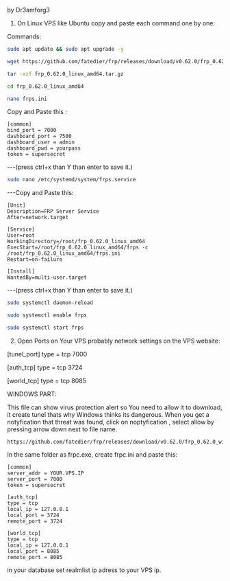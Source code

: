 by Dr3amforg3


1. On Linux VPS like Ubuntu copy and paste each command one by one:

Commands:
```sh
sudo apt update && sudo apt upgrade -y
```

```sh
wget https://github.com/fatedier/frp/releases/download/v0.62.0/frp_0.62.0_linux_amd64.tar.gz
```

```sh
tar -xzf frp_0.62.0_linux_amd64.tar.gz
```

```sh
cd frp_0.62.0_linux_amd64
```

```sh
nano frps.ini
```

Copy and Paste this :

```
[common]
bind_port = 7000
dashboard_port = 7500
dashboard_user = admin
dashboard_pwd = yourpass
token = supersecret
```

---(press ctrl+x than Y than enter to save it.)

```sh
sudo nano /etc/systemd/system/frps.service
```

---Copy and Paste this:

```
[Unit]
Description=FRP Server Service
After=network.target

[Service]
User=root
WorkingDirectory=/root/frp_0.62.0_linux_amd64
ExecStart=/root/frp_0.62.0_linux_amd64/frps -c /root/frp_0.62.0_linux_amd64/frps.ini
Restart=on-failure

[Install]
WantedBy=multi-user.target

```


---(press ctrl+x than Y than enter to save it.)

```sh
sudo systemctl daemon-reload
```

```sh
sudo systemctl enable frps
```

```sh
sudo systemctl start frps
```


2. Open Ports on Your VPS probably network settings on the VPS website:

[tunel_port] 
type = tcp
7000

[auth_tcp]
type = tcp
3724

[world_tcp]
type = tcp
8085



WINDOWS PART:

This file can show virus protection alert so You need to allow it to download, 
it create tunel thats why Windows thinks its dangerous.
When you get a notyfication that threat was found, click on noptyfication , select allow by pressing arrow down next to file name.


```
https://github.com/fatedier/frp/releases/download/v0.62.0/frp_0.62.0_windows_amd64.zip
```

In the same folder as frpc.exe, create frpc.ini and paste this:

```
[common]
server_addr = YOUR.VPS.IP
server_port = 7000
token = supersecret

[auth_tcp]
type = tcp
local_ip = 127.0.0.1
local_port = 3724
remote_port = 3724

[world_tcp]
type = tcp
local_ip = 127.0.0.1
local_port = 8085
remote_port = 8085
```

in your database set realmlist ip adress to your VPS ip.
